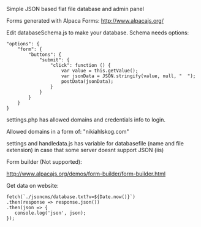 Simple JSON based flat file database and admin panel

Forms generated with Alpaca Forms: http://www.alpacajs.org/

Edit databaseSchema.js to make your database. Schema needs options:

    "options": {
        "form": {
            "buttons": {
                "submit": {
                    "click": function () {
                        var value = this.getValue();
                        var jsonData = JSON.stringify(value, null, "  ");
                        postData(jsonData);
                    }
                }
            }
        }
    }

settings.php has allowed domains and credentials info to login.

Allowed domains in a form of: "nikiahlskog.com"

settings and handledata.js has variable for databasefile (name and file extension) 
in case that some server doesnt support JSON (iis)

Form builder (Not supported):

http://www.alpacajs.org/demos/form-builder/form-builder.html

Get data on website:

    fetch(`./jsoncms/database.txt?v=${Date.now()}`)
    .then(response => response.json())
    .then(json => {
       console.log('json', json);
    });